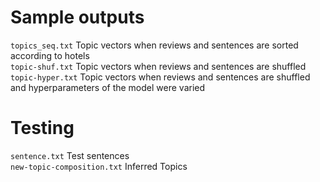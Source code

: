 # Sample outputs

`topics_seq.txt`	Topic vectors when reviews and sentences are sorted according to hotels  
`topic-shuf.txt`	Topic vectors when reviews and sentences are shuffled  
`topic-hyper.txt`	Topic vectors when reviews and sentences are shuffled and hyperparameters of the model were varied  

# Testing

`sentence.txt`			Test sentences  
`new-topic-composition.txt`	Inferred Topics  
